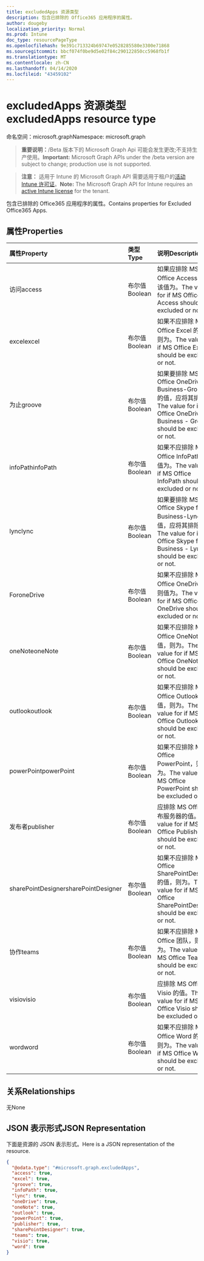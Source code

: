 ```yaml
---
title: excludedApps 资源类型
description: 包含已排除的 Office365 应用程序的属性。
author: dougeby
localization_priority: Normal
ms.prod: Intune
doc_type: resourcePageType
ms.openlocfilehash: 9e391c713324b69747e0528285580e3300e71868
ms.sourcegitcommit: bbcf074f0be9d5e02f84c290122850cc5968fb1f
ms.translationtype: MT
ms.contentlocale: zh-CN
ms.lasthandoff: 04/14/2020
ms.locfileid: "43459102"
---
```

# <a name="excludedapps-resource-type"></a><span data-ttu-id="9e1d4-103">excludedApps 资源类型</span><span class="sxs-lookup"><span data-stu-id="9e1d4-103">excludedApps resource type</span></span>

<span data-ttu-id="9e1d4-104">命名空间：microsoft.graph</span><span class="sxs-lookup"><span data-stu-id="9e1d4-104">Namespace: microsoft.graph</span></span>

> <span data-ttu-id="9e1d4-105">**重要说明：**/Beta 版本下的 Microsoft Graph Api 可能会发生更改;不支持生产使用。</span><span class="sxs-lookup"><span data-stu-id="9e1d4-105">**Important:** Microsoft Graph APIs under the /beta version are subject to change; production use is not supported.</span></span>

> <span data-ttu-id="9e1d4-106">**注意：** 适用于 Intune 的 Microsoft Graph API 需要适用于租户的[活动 Intune 许可证](https://go.microsoft.com/fwlink/?linkid=839381)。</span><span class="sxs-lookup"><span data-stu-id="9e1d4-106">**Note:** The Microsoft Graph API for Intune requires an [active Intune license](https://go.microsoft.com/fwlink/?linkid=839381) for the tenant.</span></span>

<span data-ttu-id="9e1d4-107">包含已排除的 Office365 应用程序的属性。</span><span class="sxs-lookup"><span data-stu-id="9e1d4-107">Contains properties for Excluded Office365 Apps.</span></span>

## <a name="properties"></a><span data-ttu-id="9e1d4-108">属性</span><span class="sxs-lookup"><span data-stu-id="9e1d4-108">Properties</span></span>
|<span data-ttu-id="9e1d4-109">属性</span><span class="sxs-lookup"><span data-stu-id="9e1d4-109">Property</span></span>|<span data-ttu-id="9e1d4-110">类型</span><span class="sxs-lookup"><span data-stu-id="9e1d4-110">Type</span></span>|<span data-ttu-id="9e1d4-111">说明</span><span class="sxs-lookup"><span data-stu-id="9e1d4-111">Description</span></span>|
|:---|:---|:---|
|<span data-ttu-id="9e1d4-112">访问</span><span class="sxs-lookup"><span data-stu-id="9e1d4-112">access</span></span>|<span data-ttu-id="9e1d4-113">布尔值</span><span class="sxs-lookup"><span data-stu-id="9e1d4-113">Boolean</span></span>|<span data-ttu-id="9e1d4-114">如果应排除 MS Office Access，则该值为。</span><span class="sxs-lookup"><span data-stu-id="9e1d4-114">The value for if MS Office Access should be excluded or not.</span></span>|
|<span data-ttu-id="9e1d4-115">excel</span><span class="sxs-lookup"><span data-stu-id="9e1d4-115">excel</span></span>|<span data-ttu-id="9e1d4-116">布尔值</span><span class="sxs-lookup"><span data-stu-id="9e1d4-116">Boolean</span></span>|<span data-ttu-id="9e1d4-117">如果不应排除 MS Office Excel 的值，则为。</span><span class="sxs-lookup"><span data-stu-id="9e1d4-117">The value for if MS Office Excel should be excluded or not.</span></span>|
|<span data-ttu-id="9e1d4-118">为止</span><span class="sxs-lookup"><span data-stu-id="9e1d4-118">groove</span></span>|<span data-ttu-id="9e1d4-119">布尔值</span><span class="sxs-lookup"><span data-stu-id="9e1d4-119">Boolean</span></span>|<span data-ttu-id="9e1d4-120">如果要排除 MS Office OneDrive for Business-Groove 的值，应将其排除。</span><span class="sxs-lookup"><span data-stu-id="9e1d4-120">The value for if MS Office OneDrive for Business - Groove should be excluded or not.</span></span>|
|<span data-ttu-id="9e1d4-121">infoPath</span><span class="sxs-lookup"><span data-stu-id="9e1d4-121">infoPath</span></span>|<span data-ttu-id="9e1d4-122">布尔值</span><span class="sxs-lookup"><span data-stu-id="9e1d4-122">Boolean</span></span>|<span data-ttu-id="9e1d4-123">如果不应排除 MS Office InfoPath，则值为。</span><span class="sxs-lookup"><span data-stu-id="9e1d4-123">The value for if MS Office InfoPath should be excluded or not.</span></span>|
|<span data-ttu-id="9e1d4-124">lync</span><span class="sxs-lookup"><span data-stu-id="9e1d4-124">lync</span></span>|<span data-ttu-id="9e1d4-125">布尔值</span><span class="sxs-lookup"><span data-stu-id="9e1d4-125">Boolean</span></span>|<span data-ttu-id="9e1d4-126">如果要排除 MS Office Skype for Business-Lync 的值，应将其排除。</span><span class="sxs-lookup"><span data-stu-id="9e1d4-126">The value for if MS Office Skype for Business - Lync should be excluded or not.</span></span>|
|<span data-ttu-id="9e1d4-127">For</span><span class="sxs-lookup"><span data-stu-id="9e1d4-127">oneDrive</span></span>|<span data-ttu-id="9e1d4-128">布尔值</span><span class="sxs-lookup"><span data-stu-id="9e1d4-128">Boolean</span></span>|<span data-ttu-id="9e1d4-129">如果不应排除 MS Office OneDrive，则值为。</span><span class="sxs-lookup"><span data-stu-id="9e1d4-129">The value for if MS Office OneDrive should be excluded or not.</span></span>|
|<span data-ttu-id="9e1d4-130">oneNote</span><span class="sxs-lookup"><span data-stu-id="9e1d4-130">oneNote</span></span>|<span data-ttu-id="9e1d4-131">布尔值</span><span class="sxs-lookup"><span data-stu-id="9e1d4-131">Boolean</span></span>|<span data-ttu-id="9e1d4-132">如果不应排除 MS Office OneNote 的值，则为。</span><span class="sxs-lookup"><span data-stu-id="9e1d4-132">The value for if MS Office OneNote should be excluded or not.</span></span>|
|<span data-ttu-id="9e1d4-133">outlook</span><span class="sxs-lookup"><span data-stu-id="9e1d4-133">outlook</span></span>|<span data-ttu-id="9e1d4-134">布尔值</span><span class="sxs-lookup"><span data-stu-id="9e1d4-134">Boolean</span></span>|<span data-ttu-id="9e1d4-135">如果不应排除 MS Office Outlook 的值，则为。</span><span class="sxs-lookup"><span data-stu-id="9e1d4-135">The value for if MS Office Outlook should be excluded or not.</span></span>|
|<span data-ttu-id="9e1d4-136">powerPoint</span><span class="sxs-lookup"><span data-stu-id="9e1d4-136">powerPoint</span></span>|<span data-ttu-id="9e1d4-137">布尔值</span><span class="sxs-lookup"><span data-stu-id="9e1d4-137">Boolean</span></span>|<span data-ttu-id="9e1d4-138">如果不应排除 MS Office PowerPoint，则值为。</span><span class="sxs-lookup"><span data-stu-id="9e1d4-138">The value for if MS Office PowerPoint should be excluded or not.</span></span>|
|<span data-ttu-id="9e1d4-139">发布者</span><span class="sxs-lookup"><span data-stu-id="9e1d4-139">publisher</span></span>|<span data-ttu-id="9e1d4-140">布尔值</span><span class="sxs-lookup"><span data-stu-id="9e1d4-140">Boolean</span></span>|<span data-ttu-id="9e1d4-141">应排除 MS Office 发布服务器的值。</span><span class="sxs-lookup"><span data-stu-id="9e1d4-141">The value for if MS Office Publisher should be excluded or not.</span></span>|
|<span data-ttu-id="9e1d4-142">sharePointDesigner</span><span class="sxs-lookup"><span data-stu-id="9e1d4-142">sharePointDesigner</span></span>|<span data-ttu-id="9e1d4-143">布尔值</span><span class="sxs-lookup"><span data-stu-id="9e1d4-143">Boolean</span></span>|<span data-ttu-id="9e1d4-144">如果不应排除 MS Office SharePointDesigner 的值，则为。</span><span class="sxs-lookup"><span data-stu-id="9e1d4-144">The value for if MS Office SharePointDesigner should be excluded or not.</span></span>|
|<span data-ttu-id="9e1d4-145">协作</span><span class="sxs-lookup"><span data-stu-id="9e1d4-145">teams</span></span>|<span data-ttu-id="9e1d4-146">布尔值</span><span class="sxs-lookup"><span data-stu-id="9e1d4-146">Boolean</span></span>|<span data-ttu-id="9e1d4-147">如果不应排除 MS Office 团队，则值为。</span><span class="sxs-lookup"><span data-stu-id="9e1d4-147">The value for if MS Office Teams should be excluded or not.</span></span>|
|<span data-ttu-id="9e1d4-148">visio</span><span class="sxs-lookup"><span data-stu-id="9e1d4-148">visio</span></span>|<span data-ttu-id="9e1d4-149">布尔值</span><span class="sxs-lookup"><span data-stu-id="9e1d4-149">Boolean</span></span>|<span data-ttu-id="9e1d4-150">应排除 MS Office Visio 的值。</span><span class="sxs-lookup"><span data-stu-id="9e1d4-150">The value for if MS Office Visio should be excluded or not.</span></span>|
|<span data-ttu-id="9e1d4-151">word</span><span class="sxs-lookup"><span data-stu-id="9e1d4-151">word</span></span>|<span data-ttu-id="9e1d4-152">布尔值</span><span class="sxs-lookup"><span data-stu-id="9e1d4-152">Boolean</span></span>|<span data-ttu-id="9e1d4-153">如果不应排除 MS Office Word 的值，则为。</span><span class="sxs-lookup"><span data-stu-id="9e1d4-153">The value for if MS Office Word should be excluded or not.</span></span>|

## <a name="relationships"></a><span data-ttu-id="9e1d4-154">关系</span><span class="sxs-lookup"><span data-stu-id="9e1d4-154">Relationships</span></span>
<span data-ttu-id="9e1d4-155">无</span><span class="sxs-lookup"><span data-stu-id="9e1d4-155">None</span></span>

## <a name="json-representation"></a><span data-ttu-id="9e1d4-156">JSON 表示形式</span><span class="sxs-lookup"><span data-stu-id="9e1d4-156">JSON Representation</span></span>
<span data-ttu-id="9e1d4-157">下面是资源的 JSON 表示形式。</span><span class="sxs-lookup"><span data-stu-id="9e1d4-157">Here is a JSON representation of the resource.</span></span>
<!-- {
  "blockType": "resource",
  "@odata.type": "microsoft.graph.excludedApps"
}
-->
``` json
{
  "@odata.type": "#microsoft.graph.excludedApps",
  "access": true,
  "excel": true,
  "groove": true,
  "infoPath": true,
  "lync": true,
  "oneDrive": true,
  "oneNote": true,
  "outlook": true,
  "powerPoint": true,
  "publisher": true,
  "sharePointDesigner": true,
  "teams": true,
  "visio": true,
  "word": true
}
```



